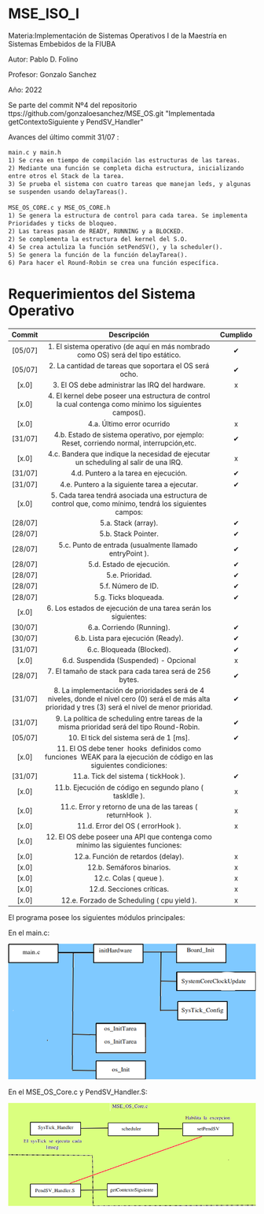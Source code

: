 # MSE_ISO_I
Materia:Implementación de Sistemas Operativos I de la Maestría en Sistemas Embebidos de la FIUBA

Autor: Pablo D. Folino

Profesor: Gonzalo Sanchez

Año: 2022

Se parte del commit  Nº4 del repositorio ttps://github.com/gonzaloesanchez/MSE_OS.git "Implementada getContextoSiguiente y PendSV_Handler"

Avances del último commit 31/07 :
 
	main.c y main.h
	1) Se crea en tiempo de compilación las estructuras de las tareas.
	2) Mediante una función se completa dicha estructura, inicializando entre otros el Stack de la tarea.
	3) Se prueba el sistema con cuatro tareas que manejan leds, y algunas se suspenden usando delayTareas().
	
	MSE_OS_CORE.c y MSE_OS_CORE.h
	1) Se genera la estructura de control para cada tarea. Se implementa Prioridades y ticks de bloqueo.
	2) Las tareas pasan de READY, RUNNING y a BLOCKED.
	2) Se complementa la estructura del kernel del S.O.
	4) Se crea actuliza la función setPendSV(), y la scheduler().
	5) Se genera la función de la función delayTarea().
	6) Para hacer el Round-Robin se crea una función específica.



# Requerimientos del Sistema Operativo

| Commit | Descripción | Cumplido |
| :-: | :-: | :-: |
[05/07] | 1. El sistema operativo (de aquí en más nombrado como OS) será del tipo estático.| ✔ |
[05/07] | 2. La cantidad de tareas que soportara el OS será ocho. | ✔ |
[x.0] | 3. El OS debe administrar las IRQ del hardware.  | x |
[x.0] | 4. El kernel debe poseer una estructura de control la cual contenga como mínimo los siguientes campos(). |   |
[x.0] | 4.a. Último error ocurrido | x |
[31/07] | 4.b. Estado de sistema operativo, por ejemplo: Reset, corriendo normal, interrupción,etc. | ✔ |
[x.0] | 4.c. Bandera que indique la necesidad de ejecutar un scheduling al salir de una IRQ.| x |
[31/07] | 4.d. Puntero a la tarea en ejecución.| ✔ |
[31/07] | 4.e. Puntero a la siguiente tarea a ejecutar. | ✔ |
[x.0] | 5. Cada tarea tendrá asociada una estructura de control que, como mínimo, tendrá los siguientes campos: |   |
[28/07] | 5.a. Stack (array). | ✔ |
[28/07] | 5.b. Stack Pointer. | ✔ |
[28/07] | 5.c. Punto de entrada (usualmente llamado ​ entryPoint ).| ✔ |
[28/07] | 5.d. Estado de ejecución. | ✔ |
[28/07] | 5.e. Prioridad. | ✔ |
[28/07] | 5.f. Número de ID. | ✔ |
[28/07] | 5.g. Ticks bloqueada.| ✔ |
[x.0] | 6. Los estados de ejecución de una tarea serán los siguientes: |   |
[30/07] | 6.a. Corriendo (Running). | ✔ |
[30/07] | 6.b. Lista para ejecución (Ready). | ✔ |
[31/07] | 6.c. Bloqueada (Blocked).| ✔ |
[x.0] | 6.d. Suspendida (Suspended) - ​ Opcional | x |
[28/07] | 7. El tamaño de stack para cada tarea será de 256 bytes. | ✔ |
[31/07] | 8. La implementación de prioridades será de 4 niveles, donde el nivel cero (0) será el de más alta prioridad y tres (3) será el nivel de menor prioridad. | ✔ |
[31/07] | 9. La política de scheduling entre tareas de la misma prioridad será del tipo Round-Robin. | ✔ |
[05/07] | 10. El tick del sistema será de 1 [ms].| ✔ |
[x.0] | 11. El OS debe tener ​ hooks ​ definidos como funciones ​ WEAK​ para la ejecución de código en las siguientes condiciones: |   |
[31/07] | 11.a. Tick del sistema (​ tickHook ). | ✔ |
[x.0] | 11.b. Ejecución de código en segundo plano (​ taskIdle ). | x |
[x.0] | 11.c. Error y retorno de una de las tareas (​ returnHook ​ ).| x |
[x.0] | 11.d. Error del OS (​ errorHook ). | x |
[x.0] | 12. El OS debe poseer una API que contenga como mínimo las siguientes funciones:|   |
[x.0] | 12.a. Función de retardos (delay). | x |
[x.0] | 12.b. Semáforos binarios. | x |
[x.0] | 12.c. Colas (​ queue ).| x |
[x.0] | 12.d. Secciones críticas. | x |
[x.0] | 12.e. Forzado de Scheduling (​ cpu yield ). | x |


El programa posee los siguientes módulos principales:

En el main.c:

![](/documento/diagrama_principal.png)


En el MSE_OS_Core.c y PendSV_Handler.S:

![](/documento/diagrama.png)


